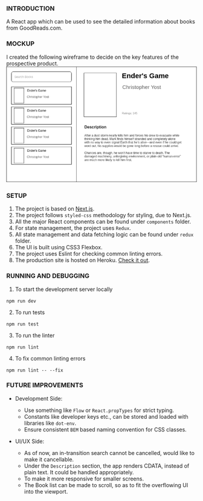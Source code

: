 ### INTRODUCTION
A React app which can be used to see the detailed information about books from GoodReads.com.

### MOCKUP
I created the following wireframe to decide on the key features of the prospective product.
![](mockup.png)

### SETUP
1. The project is based on [Next.js](https://nextjs.org/).
2. The project follows `styled-css` methodology for styling, due to Next.js.
3. All the major React components can be found under `components` folder.
4. For state management, the project uses `Redux`. 
5. All state management and data fetching logic can be found under `redux` folder.
6. The UI is built using CSS3 Flexbox.
7. The project uses Eslint for checking common linting errors.
8. The production site is hosted on Heroku. [Check it out](https://goodread-challenge.herokuapp.com/).

### RUNNING AND DEBUGGING
1. To start the development server locally
```
npm run dev
```

2. To run tests
```
npm run test
```

3. To run the linter
```
npm run lint
```

4. To fix common linting errors
```
npm run lint -- --fix
```

### FUTURE IMPROVEMENTS
- Development Side:
  - Use something like `Flow` or `React.propTypes` for strict typing.
  - Constants like developer keys etc., can be stored and loaded with libraries like `dot-env`.
  - Ensure consistent `BEM` based naming convention for CSS classes.

- UI/UX Side:
  - As of now, an in-transition search cannot be cancelled, would like to make it cancellable.
  - Under the `Description` section, the app renders CDATA, instead of plain text. It could be handled appropriately.
  - To make it more responsive for smaller screens.
  - The Book list can be made to scroll, so as to fit the overflowing UI into the viewport.